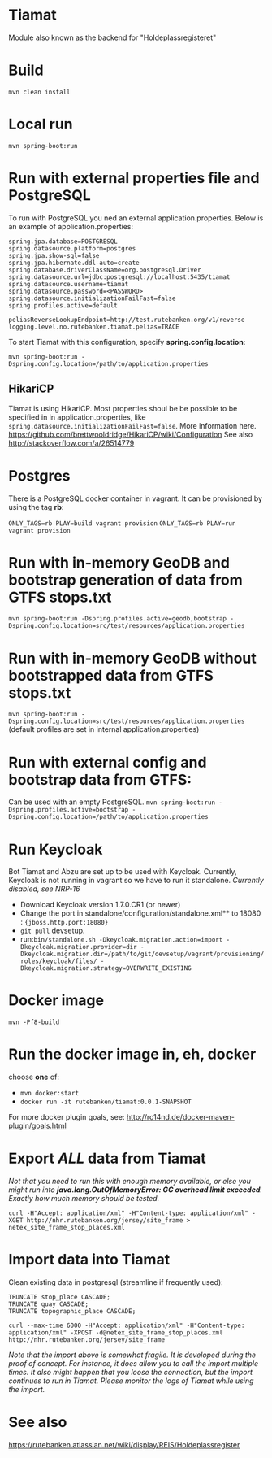 # Tiamat

Module also known as the backend for "Holdeplassregisteret"

# Build
 ```mvn clean install```

# Local run
 ```mvn spring-boot:run```

# Run with external properties file and PostgreSQL
To run with PostgreSQL you ned an external application.properties.
Below is an example of application.properties:
```
spring.jpa.database=POSTGRESQL
spring.datasource.platform=postgres
spring.jpa.show-sql=false
spring.jpa.hibernate.ddl-auto=create
spring.database.driverClassName=org.postgresql.Driver
spring.datasource.url=jdbc:postgresql://localhost:5435/tiamat
spring.datasource.username=tiamat
spring.datasource.password=<PASSWORD>
spring.datasource.initializationFailFast=false
spring.profiles.active=default

peliasReverseLookupEndpoint=http://test.rutebanken.org/v1/reverse
logging.level.no.rutebanken.tiamat.pelias=TRACE

```

To start Tiamat with this configuration, specify **spring.config.location**:

```mvn spring-boot:run -Dspring.config.location=/path/to/application.properties```


## HikariCP
Tiamat is using HikariCP. Most properties shoul be be possible to be specified in in application.properties, like `spring.datasource.initializationFailFast=false`. More information here. https://github.com/brettwooldridge/HikariCP/wiki/Configuration
See also http://stackoverflow.com/a/26514779

# Postgres
There is a PostgreSQL docker container in vagrant. It can be provisioned by using the tag **rb**:

```ONLY_TAGS=rb PLAY=build vagrant provision```
```ONLY_TAGS=rb PLAY=run vagrant provision```

# Run with in-memory GeoDB and bootstrap generation of data from GTFS stops.txt
```mvn spring-boot:run -Dspring.profiles.active=geodb,bootstrap -Dspring.config.location=src/test/resources/application.properties```

# Run with in-memory GeoDB without bootstrapped data from GTFS stops.txt
```mvn spring-boot:run -Dspring.config.location=src/test/resources/application.properties```
(default profiles are set in internal application.properties)

# Run with external config **and** bootstrap data from GTFS:
Can be used with an empty PostgreSQL.
```mvn spring-boot:run -Dspring.profiles.active=bootstrap -Dspring.config.location=/path/to/application.properties```


# Run Keycloak
Bot Tiamat and Abzu are set up to be used with Keycloak. Currently, Keycloak is not running in vagrant so we have to run it standalone. *Currently disabled, see NRP-16*

* Download Keycloak version 1.7.0.CR1 (or newer)
* Change the port in standalone/configuration/standalone.xml** to 18080 : ```{jboss.http.port:18080}```
* ```git pull``` devsetup.
* run:```bin/standalone.sh -Dkeycloak.migration.action=import -Dkeycloak.migration.provider=dir -Dkeycloak.migration.dir=/path/to/git/devsetup/vagrant/provisioning/roles/keycloak/files/ -Dkeycloak.migration.strategy=OVERWRITE_EXISTING```

# Docker image
 ```mvn -Pf8-build```

# Run the docker image in, eh, docker
choose **one** of:

* ```mvn docker:start```
* ```docker run -it rutebanken/tiamat:0.0.1-SNAPSHOT```

For more docker plugin goals, see: http://ro14nd.de/docker-maven-plugin/goals.html


# Export *ALL* data from Tiamat
*Not that you need to run this with enough memory available, or else you might run into **java.lang.OutOfMemoryError: GC overhead limit exceeded**. Exactly how much memory should be tested.*

```
curl -H"Accept: application/xml" -H"Content-type: application/xml" -XGET http://nhr.rutebanken.org/jersey/site_frame > netex_site_frame_stop_places.xml
```

# Import data into Tiamat

Clean existing data in postgresql (streamline if frequently used):
```
TRUNCATE stop_place CASCADE;
TRUNCATE quay CASCADE;
TRUNCATE topographic_place CASCADE;
```

```
curl --max-time 6000 -H"Accept: application/xml" -H"Content-type: application/xml" -XPOST -d@netex_site_frame_stop_places.xml http://nhr.rutebanken.org/jersey/site_frame
```


*Note that the import above is somewhat fragile. It is developed during the proof of concept. For instance, it does allow you to call the import multiple times. It also might happen that you loose the connection, but the import continues to run in Tiamat. Please monitor the logs of Tiamat while using the import.*


# See also
https://rutebanken.atlassian.net/wiki/display/REIS/Holdeplassregister